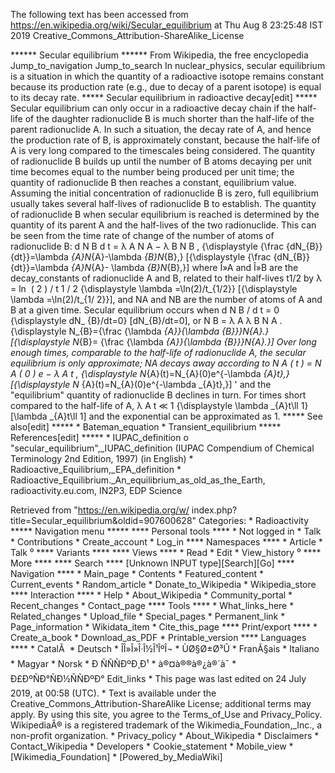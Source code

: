 The following text has been accessed from https://en.wikipedia.org/wiki/Secular_equilibrium at Thu Aug 8 23:25:48 IST 2019
Creative_Commons_Attribution-ShareAlike_License




















****** Secular equilibrium ******
From Wikipedia, the free encyclopedia
Jump_to_navigation Jump_to_search
In nuclear_physics, secular equilibrium is a situation in which the quantity of
a radioactive isotope remains constant because its production rate (e.g., due
to decay of a parent isotope) is equal to its decay rate.
***** Secular equilibrium in radioactive decay[edit] *****
Secular equilibrium can only occur in a radioactive decay chain if the half-
life of the daughter radionuclide B is much shorter than the half-life of the
parent radionuclide A. In such a situation, the decay rate of A, and hence the
production rate of B, is approximately constant, because the half-life of A is
very long compared to the timescales being considered. The quantity of
radionuclide B builds up until the number of B atoms decaying per unit time
becomes equal to the number being produced per unit time; the quantity of
radionuclide B then reaches a constant, equilibrium value. Assuming the initial
concentration of radionuclide B is zero, full equilibrium usually takes several
half-lives of radionuclide B to establish.
The quantity of radionuclide B when secular equilibrium is reached is
determined by the quantity of its parent A and the half-lives of the two
radionuclide. This can be seen from the time rate of change of the number of
atoms of radionuclide B:
            d  N  B     d t    =  &#x03BB;  A    N  A   &#x2212;  &#x03BB;  B
      N  B   ,   {\displaystyle {\frac {dN_{B}}{dt}}=\lambda _{A}N_{A}-\lambda
      _{B}N_{B},}  [{\displaystyle {\frac {dN_{B}}{dt}}=\lambda _{A}N_{A}-
      \lambda _{B}N_{B},}]
where Î»A and Î»B are the decay_constants of radionuclide A and B, related to
their half-lives t1/2 by     &#x03BB; = ln &#x2061; ( 2 )  /   t  1  /  2
{\displaystyle \lambda =\ln(2)/t_{1/2}}  [{\displaystyle \lambda =\ln(2)/t_{1/
2}}], and NA and NB are the number of atoms of A and B at a given time.
Secular equilibrium occurs when     d  N  B    /  d t = 0   {\displaystyle dN_
{B}/dt=0}  [dN_{B}/dt=0], or
          N  B   =    &#x03BB;  A    &#x03BB;  B      N  A   .   {\displaystyle
      N_{B}={\frac {\lambda _{A}}{\lambda _{B}}}N_{A}.}  [{\displaystyle N_{B}=
      {\frac {\lambda _{A}}{\lambda _{B}}}N_{A}.}]
Over long enough times, comparable to the half-life of radionuclide A, the
secular equilibrium is only approximate; NA decays away according to
          N  A   ( t ) =  N  A   ( 0 )  e  &#x2212;  &#x03BB;  A   t   ,
      {\displaystyle N_{A}(t)=N_{A}(0)e^{-\lambda _{A}t},}  [{\displaystyle N_
      {A}(t)=N_{A}(0)e^{-\lambda _{A}t},}]
' and the "equilibrium" quantity of radionuclide B declines in turn. For times
short compared to the half-life of A,      &#x03BB;  A   t &#x226A; 1
{\displaystyle \lambda _{A}t\ll 1}  [\lambda _{A}t\ll 1] and the exponential
can be approximated as 1.
***** See also[edit] *****
    * Bateman_equation
    * Transient_equilibrium
***** References[edit] *****
    * IUPAC_definition
          o "secular_equilibrium",_IUPAC_definition (IUPAC Compendium of
            Chemical Terminology 2nd Edition, 1997) (in English)
    * Radioactive_Equilibrium,_EPA_definition
    * Radioactive_Equilibrium._An_equilibrium_as_old_as_the_Earth,
      radioactivity.eu.com, IN2P3, EDP Science

Retrieved from "https://en.wikipedia.org/w/
index.php?title=Secular_equilibrium&oldid=907600628"
Categories:
    * Radioactivity
***** Navigation menu *****
**** Personal tools ****
    * Not logged in
    * Talk
    * Contributions
    * Create_account
    * Log_in
**** Namespaces ****
    * Article
    * Talk
⁰
**** Variants ****
**** Views ****
    * Read
    * Edit
    * View_history
⁰
**** More ****
**** Search ****
[Unknown INPUT type][Search][Go]
**** Navigation ****
    * Main_page
    * Contents
    * Featured_content
    * Current_events
    * Random_article
    * Donate_to_Wikipedia
    * Wikipedia_store
**** Interaction ****
    * Help
    * About_Wikipedia
    * Community_portal
    * Recent_changes
    * Contact_page
**** Tools ****
    * What_links_here
    * Related_changes
    * Upload_file
    * Special_pages
    * Permanent_link
    * Page_information
    * Wikidata_item
    * Cite_this_page
**** Print/export ****
    * Create_a_book
    * Download_as_PDF
    * Printable_version
**** Languages ****
    * CatalÃ 
    * Deutsch
    * ÎÎ»Î»Î·Î½Î¹ÎºÎ¬
    * ÙØ§Ø±Ø³Û
    * FranÃ§ais
    * Italiano
    * Magyar
    * Norsk
    * Ð ÑÑÑÐºÐ¸Ð¹
    * à®¤à®®à®¿à®´à¯
    * Ð£ÐºÑÐ°ÑÐ½ÑÑÐºÐ°
Edit_links
    * This page was last edited on 24 July 2019, at 00:58 (UTC).
    * Text is available under the Creative_Commons_Attribution-ShareAlike
      License; additional terms may apply. By using this site, you agree to the
      Terms_of_Use and Privacy_Policy. WikipediaÂ® is a registered trademark of
      the Wikimedia_Foundation,_Inc., a non-profit organization.
    * Privacy_policy
    * About_Wikipedia
    * Disclaimers
    * Contact_Wikipedia
    * Developers
    * Cookie_statement
    * Mobile_view
    * [Wikimedia_Foundation]
    * [Powered_by_MediaWiki]
